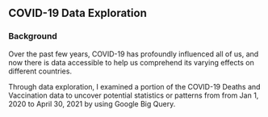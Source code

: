 ## COVID-19 Data Exploration 

### Background 
Over the past few years, COVID-19 has profoundly influenced all of us, and now there is data accessible to help us comprehend its varying effects on different countries.

Through data exploration, I examined a portion of the COVID-19 Deaths and Vaccination data to uncover potential statistics or patterns from from Jan 1, 2020 to April 30, 2021 by using Google Big Query. 



